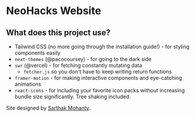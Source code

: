 # NeoHacks Website

## What does this project use?

- Tailwind CSS (no more going through the installation guide!) - for styling components easily
- `next-themes` (@pacocoursey) - for going to the dark side
- `swr` (@vercel) - for fetching constantly mutating data
  - `fetcher.js` so you don't have to keep writing return functions
- `framer-motion` - for making interactive components and eye-catching animations
- `react-icons` - for including your favorite icon packs without increasing bundle size significantly. Tree shaking included.

Site designed by [Sarthak Mohanty](https://srtk.me).
